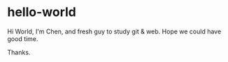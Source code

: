 # hello-world

Hi World,
I'm Chen, and fresh guy to study git & web.
Hope we could have good time.

Thanks.
